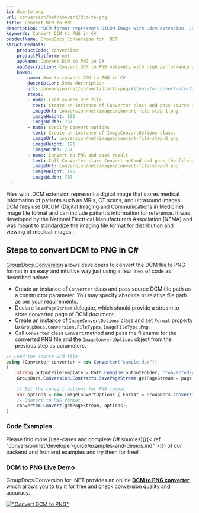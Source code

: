 ```yaml
---
id: dcm-to-png
url: conversion/net/convert/dcm-to-png
title: Convert DCM to PNG
description: "DCM format represents DICOM Image with .dcm extension. Learn how to convert DCM to PNG file programmatically in C# language using GroupDocs.Conversion for .NET library."
keywords: Convert DCM to PNG in C#
productName: GroupDocs.Conversion for .NET
structuredData:
    productCode: conversion
    productPlatform: net
    appName: Convert DCM to PNG in C#
    appDescription: Convert DCM to PNG natively with high performance using C# language and server side GroupDocs.Conversion for .NET APIs, without the use of any software like Microsoft or Open Office.
    howTo:
        name: How to convert DCM to PNG in C# 
        description: Some description
        url: conversion/net/convert/dcm-to-png/#steps-to-convert-dcm-to-png-in-c
        steps:
        - name: Load source DCM file 
          text: Create an instance of Converter class and pass source DCM file path as a constructor parameter. You may specify absolute or relative file path as per your requirements. 
          imageUrl: conversion/net/images/convert-file-step-1.png
          imageHeight: 196
          imageWidth: 737
        - name: Specify convert options 
          text: Create an instance of ImageConvertOptions class.
          imageUrl: conversion/net/images/convert-file-step-2.png
          imageHeight: 196
          imageWidth: 737
        - name: Convert to PNG and save result 
          text: Call Converter class Convert method and pass the filename for the converted HTML file and the ImageConvertOptions object from the previous step as parameters.
          imageUrl: conversion/net/images/convert-file-step-3.png
          imageHeight: 196
          imageWidth: 737
---
```


Files with .DCM extension represent a digital image that stores medical information of patients such as MRIs, CT scans, and ultrasound images. DCM files use DICOM (Digital Imaging and Communications in Medicine) image file format and can include patient’s information for reference. It was developed by the National Electrical Manufacturers Association (NEMA) and was meant to standardize the imaging file format for distribution and viewing of medical images.

## Steps to convert DCM to PNG in C#

[GroupDocs.Conversion](https://products.groupdocs.com/conversion/net) allows developers to convert the DCM file to PNG format in an easy and intuitive way just using a few lines of code as described below:

* Create an instance of `Converter` class and pass source DCM file path as a constructor parameter. You may specify absolute or relative file path as per your requirements. 
* Declare `SavePageStream` delegate, which should provide a stream to store converted page of DCM document.
* Create an instance of `ImageConvertOptions` class and set `Format` property to `GroupDocs.Conversion.FileTypes.ImageFileType.Png`.
* Call `Converter` class `Convert` method and pass the filename for the converted PNG file and the `ImageConvertOptions` object from the previous step as parameters.

```csharp
// Load the source DCM file
using (Converter converter = new Converter("sample.dcm"))
{
    string outputFileTemplate = Path.Combine(outputFolder, "converted-page-{0}.png");
    GroupDocs.Conversion.Contracts.SavePageStream getPageStream = page => new FileStream(string.Format(outputFileTemplate, page), FileMode.Create);

    // Set the convert options for PNG format
    var options = new ImageConvertOptions { Format = GroupDocs.Conversion.FileTypes.ImageFileType.Png };   
    // Convert to PNG format
    converter.Convert(getPageStream, options);
}
```

### Code Examples

Please find more [use-cases and complete C# sources]({{< ref "conversion/net/developer-guide/examples-and-demos.md" >}}) of our backend and frontend examples and try them for free!

### DCM to PNG Live Demo

GroupDocs.Conversion for .NET provides an online [**DCM to PNG converter**](https://products.groupdocs.app/conversion/dcm-to-png), which allows you to try it for free and check conversion quality and accuracy.

[!["Convert DCM to PNG"](conversion/net/images/convert-to-png/convert-dcm-to-png.png)](https://products.groupdocs.app/conversion/dcm-to-png)